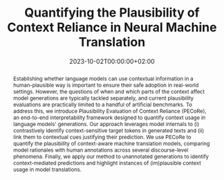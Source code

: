 ---
# Documentation: https://sourcethemes.com/academic/docs/managing-content/

title: "Quantifying the Plausibility of Context Reliance in Neural Machine Translation"
authors: [Gabriele Sarti, Grzegorz Chrupała, Malvina Nissim, Arianna Bisazza]
date: 2023-10-02T00:00:00+02:00
doi: ""

# Schedule page publish date (NOT publication's date).
publishDate: 2023-10-02T00:00:00+02:00

# Publication type.
# Legend: 0 = Uncategorized; 1 = Conference paper; 2 = Journal article;
# 3 = Preprint / Working Paper; 4 = Report; 5 = Book; 6 = Book section;
# 7 = Thesis; 8 = Patent
publication_types: ["1"]

# Publication name and optional abbreviated publication name.
publication: "In Proceedings of the 2024 International Conference on Learning Representations (ICLR 2024)"
publication_short: "ICLR 2024"

abstract: "Establishing whether language models can use contextual information in a human-plausible way is important to ensure their safe adoption in real-world settings. However, the questions of when and which parts of the context affect model generations are typically tackled separately, and current plausibility evaluations are practically limited to a handful of artificial benchmarks. To address this, we introduce Plausibility Evaluation of Context Reliance (PECoRe), an end-to-end interpretability framework designed to quantify context usage in language models' generations. Our approach leverages model internals to (i) contrastively identify context-sensitive target tokens in generated texts and (ii) link them to contextual cues justifying their prediction. We use PECoRe to quantify the plausibility of context-aware machine translation models, comparing model rationales with human annotations across several discourse-level phenomena. Finally, we apply our method to unannotated generations to identify context-mediated predictions and highlight instances of (im)plausible context usage in model translations."

# Summary. An optional shortened abstract.
summary: "We introduce PECoRe, an interpretability framework for identifying context dependence in language model generations."

tags: [Natural Language Processing, Deep Learning, Interpretability, Machine Translation, Feature Attribution, Context Usage]
categories: [Natural Language Processing]
featured: true

# Custom links (optional).
#   Uncomment and edit lines below to show custom links.
# links:
# - name: Follow
#   url: https://twitter.com
#   icon_pack: fab
#   icon: twitter
links:
- name: ICLR Proceedings
  url: https://openreview.net/forum?id=XTHfNGI3zT
  icon_pack: fas
  icon: file-contract
- name: ArXiv
  url: https://arxiv.org/abs/2310.01188
  icon_pack: fas
  icon: file-contract
- name: Artifacts
  url: https://huggingface.co/collections/gsarti/pecore-iclr-2024-65edab42e28439e21b612c2e
  icon: codepen
  icon_pack: fab
- name: Demo
  url: https://huggingface.co/spaces/gsarti/pecore
  icon_pack: fas
  icon: rocket

url_pdf: https://arxiv.org/pdf/2310.01188.pdf
url_code: https://github.com/gsarti/pecore
url_dataset:
url_poster:
url_project:
url_slides:
url_source:
url_video:

# Featured image
# To use, add an image named `featured.jpg/png` to your page's folder. 
# Focal points: Smart, Center, TopLeft, Top, TopRight, Left, Right, BottomLeft, Bottom, BottomRight.
image:
  caption: ""
  focal_point: ""
  preview_only: false

# Associated Projects (optional).
#   Associate this publication with one or more of your projects.
#   Simply enter your project's folder or file name without extension.
#   E.g. `internal-project` references `content/project/internal-project/index.md`.
#   Otherwise, set `projects: []`.
projects: ["pecore"]

# Slides (optional).
#   Associate this publication with Markdown slides.
#   Simply enter your slide deck's filename without extension.
#   E.g. `slides: "example"` references `content/slides/example/index.md`.
#   Otherwise, set `slides: ""`.
slides: ""
---